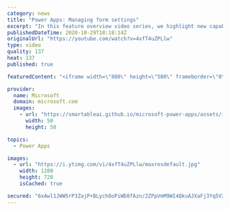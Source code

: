 ```yaml
---
category: news
title: "Power Apps: Managing form settings"
excerpt: "In this feature overview video series, we highlight new capabilities included in the latest update to Microsoft Power Apps.  Improvements to Microsoft Power Apps for managing form settings and events allow users to set various features on a form in the new modern designer.   Get the most out of Power"
publishedDateTime: 2020-10-29T18:18:14Z
originalUrl: "https://youtube.com/watch?v=4xfT4uZPLlw"
type: video
quality: 137
heat: 137
published: true

featuredContent: "<iframe width=\"800\" height=\"500\" frameborder=\"0\" src=\"https://www.youtube.com/embed/4xfT4uZPLlw\" allow=\"accelerometer; autoplay; encrypted-media; gyroscope; picture-in-picture\" allowfullscreen></iframe>"

provider:
  name: Microsoft
  domain: microsoft.com
  images:
    - url: "https://smartableai.github.io/microsoft-power-apps/assets/images/organizations/microsoft.com-50x50.jpg"
      width: 50
      height: 50

topics:
  - Power Apps

images:
  - url: "https://i.ytimg.com/vi/4xfT4uZPLlw/maxresdefault.jpg"
    width: 1280
    height: 720
    isCached: true

secured: "6xAwl1JWW5rP3ZajP+BLychOoPiWD8fAzn/2ZPpVmM9WI4QkuAJXaFj3Yq5V2utEivqTt3ilvg02vZwqZ/3096CUi2bfUrQD/MTSXBc9JursO6lR4NsFvYF/8baGzyvHDFNu6Oqanic4078MQbj/ddcQNlN5cmV1VxNd4zzrWE0zMaAmQyCSiUM35hQE8/pCB6deYilfu1j/5kFdMQ4jddx396epbsNIxzXlSGg4u8GTXSLi1G9gIn0qZF/AMYjda60ZGNrIdjByQytYnQysGv8dSsOSu88LfF9GUiazLxrN3veo6xsriIEKvX3WxabOn2+ScVTwrZ2YfKsJ5uFJcZ1OCT+9NbvRPAaPG11pVjHx5gfehy64PL3QhAeChKsU17JtrU6gMld+R6+/MxzLFM3Ua2buf9s0Y3znHr6MnSYPlWNlQJEJFzvqRYvypnyv;RSo4/h2ofzfSFR6luo+WIQ=="
---
```


